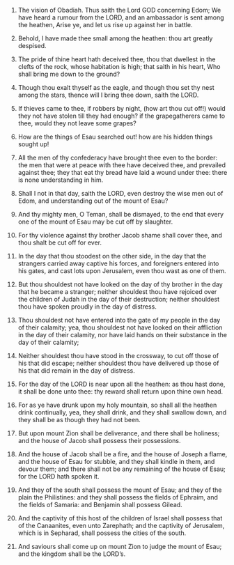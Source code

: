 1. The vision of Obadiah. Thus saith the Lord GOD concerning Edom;
We have heard a rumour from the LORD, and an ambassador is sent among
the heathen, Arise ye, and let us rise up against her in battle.

2. Behold, I have made thee small among the heathen: thou art greatly
despised.

3. The pride of thine heart hath deceived thee, thou that dwellest in
the clefts of the rock, whose habitation is high; that saith in his
heart, Who shall bring me down to the ground?

4. Though thou exalt
thyself as the eagle, and though thou set thy nest among the stars,
thence will I bring thee down, saith the LORD.

5. If thieves came to thee, if robbers by night, (how art thou cut
off!) would they not have stolen till they had enough? if the
grapegatherers came to thee, would they not leave some grapes?

6. How are the things of Esau searched out! how are his hidden things
sought up!

7. All the men of thy confederacy have brought thee even
to the border: the men that were at peace with thee have deceived
thee, and prevailed against thee; they that eat thy bread have laid a
wound under thee: there is none understanding in him.

8. Shall I not in that day, saith the LORD, even destroy the wise men
out of Edom, and understanding out of the mount of Esau?

9. And thy
mighty men, O Teman, shall be dismayed, to the end that every one of
the mount of Esau may be cut off by slaughter.

10. For thy violence against thy brother Jacob shame shall cover
thee, and thou shalt be cut off for ever.

11. In the day that thou stoodest on the other side, in the day that
the strangers carried away captive his forces, and foreigners entered
into his gates, and cast lots upon Jerusalem, even thou wast as one of
them.

12. But thou shouldest not have looked on the day of thy brother in
the day that he became a stranger; neither shouldest thou have
rejoiced over the children of Judah in the day of their destruction;
neither shouldest thou have spoken proudly in the day of distress.

13. Thou shouldest not have entered into the gate of my people in the
day of their calamity; yea, thou shouldest not have looked on their
affliction in the day of their calamity, nor have laid hands on their
substance in the day of their calamity;

14. Neither shouldest thou
have stood in the crossway, to cut off those of his that did escape;
neither shouldest thou have delivered up those of his that did remain
in the day of distress.

15. For the day of the LORD is near upon all the heathen: as thou
hast done, it shall be done unto thee: thy reward shall return upon
thine own head.

16. For as ye have drunk upon my holy mountain, so shall all the
heathen drink continually, yea, they shall drink, and they shall
swallow down, and they shall be as though they had not been.

17. But upon mount Zion shall be deliverance, and there shall be
holiness; and the house of Jacob shall possess their possessions.

18. And the house of Jacob shall be a fire, and the house of Joseph a
flame, and the house of Esau for stubble, and they shall kindle in
them, and devour them; and there shall not be any remaining of the
house of Esau; for the LORD hath spoken it.

19. And they of the south shall possess the mount of Esau; and they
of the plain the Philistines: and they shall possess the fields of
Ephraim, and the fields of Samaria: and Benjamin shall possess Gilead.

20. And the captivity of this host of the children of Israel shall
possess that of the Canaanites, even unto Zarephath; and the captivity
of Jerusalem, which is in Sepharad, shall possess the cities of the
south.

21. And saviours shall come up on mount Zion to judge the mount of
Esau; and the kingdom shall be the LORD’s.